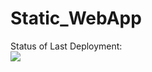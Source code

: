 # Static_WebApp

Status of Last Deployment:<br>
<img src="https://github.com/DAChirkov/Static_WebApp/actions/workflows/azure-static-web-apps.yml/badge.svg"><br>

